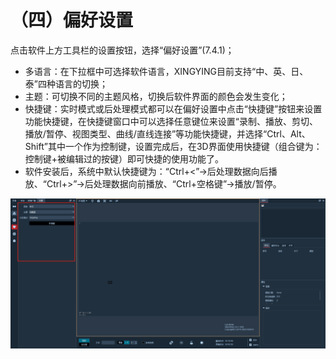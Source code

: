 # （四）偏好设置

点击软件上方工具栏的设置按钮，选择“偏好设置”(7.4.1)；

* 多语言：在下拉框中可选择软件语言，XINGYING目前支持“中、英、日、泰”四种语言的切换；
* 主题：可切换不同的主题风格，切换后软件界面的颜色会发生变化；
* 快捷键：实时模式或后处理模式都可以在偏好设置中点击“快捷键”按钮来设置功能快捷键，在快捷键窗口中可以选择任意键位来设置“录制、播放、剪切、播放/暂停、视图类型、曲线/直线连接”等功能快捷键，并选择“Ctrl、Alt、Shift”其中一个作为控制键，设置完成后，在3D界面使用快捷键（组合键为：控制键+被编辑过的按键）即可快捷的使用功能了。
* 软件安装后，系统中默认快捷键为：“Ctrl+<”→后处理数据向后播放、“Ctrl+>”→后处理数据向前播放、“Ctrl+空格键”→播放/暂停。

![7.4.1](<../.gitbook/assets/4 (11).png>)
